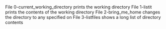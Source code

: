 File 0-current_working_directory prints the working directory
File 1-listit prints the contents of the working directory
File 2-bring_me_home changes the directory to any specified on
File 3-listfiles shows a long list of directory contents
